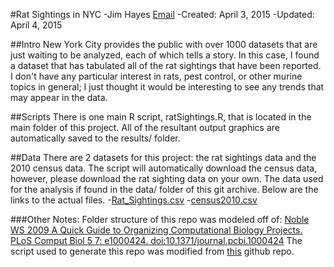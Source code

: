 #Rat Sightings in NYC
-Jim Hayes [Email](mailto:jim@jimandjaime.net)
-Created: April 3, 2015
-Updated: April 4, 2015

##Intro
New York City provides the public with over 1000 datasets that are just waiting to be analyzed, each of which tells a story. In this case, I found a dataset that has tabulated all of the rat sightings that have been reported. I don't have any particular interest in rats, pest control, or other murine topics in general; I just thought it would be interesting to see any trends that may appear in the data.

##Scripts
There is one main R script, ratSightings.R, that is located in the main folder of this project. All of the resultant output graphics are automatically saved to the results/ folder.

##Data
There are 2 datasets for this project: the rat sightings data and the 2010 census data. The script will automatically download the census data, however, please download the rat sighting data on your own. The data used for the analysis if found in the data/ folder of this git archive. Below are the links to the actual files.
-[Rat_Sightings.csv](https://data.cityofnewyork.us/Social-Services/Rat-Sightings/3q43-55fe)
-[census2010.csv](http://www2.census.gov/geo/docs/maps-data/data/rel/zcta_tract_rel_10.txt)

###Other Notes:
Folder structure of this repo was modeled off of:
[Noble WS 2009 A Quick Guide to Organizing Computational Biology Projects. PLoS Comput Biol 5 7: e1000424. doi:10.1371/journal.pcbi.1000424](http://dx.doi.org/10.1371/journal.pcbi.1000424)
The script used to generate this repo was modified from [this](https://github.com/chendaniely/computational-project-cookie-cutter) github repo.